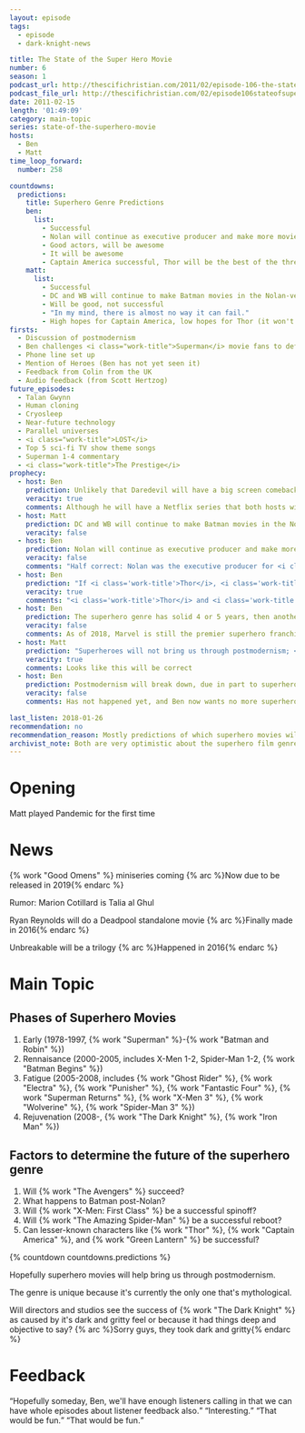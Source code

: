 ```yaml
---
layout: episode
tags:
  - episode
  - dark-knight-news 

title: The State of the Super Hero Movie
number: 6
season: 1
podcast_url: http://thescifichristian.com/2011/02/episode-106-the-state-of-the-super-hero-movie/
podcast_file_url: http://thescifichristian.com/02/episode106stateofsuperheroes.mp3
date: 2011-02-15
length: '01:49:09'
category: main-topic
series: state-of-the-superhero-movie
hosts:
  - Ben
  - Matt
time_loop_forward: 
  number: 258

countdowns:
  predictions:
    title: Superhero Genre Predictions
    ben:
      list:
        - Successful
        - Nolan will continue as executive producer and make more movies in the Nolan-verse
        - Good actors, will be awesome
        - It will be awesome
        - Captain America successful, Thor will be the best of the three but will get a so-so reception, Green Lantern bad
    matt: 
      list:
        - Successful
        - DC and WB will continue to make Batman movies in the Nolan-verse 
        - Will be good, not successful
        - "In my mind, there is almost no way it can fail."
        - High hopes for Captain America, low hopes for Thor (it won't get many sequels unless it's fantastic), no hopes for Green Lantern (will not get sequels)
firsts: 
  - Discussion of postmodernism
  - Ben challenges <i class="work-title">Superman</i> movie fans to defend the film
  - Phone line set up
  - Mention of Heroes (Ben has not yet seen it) 
  - Feedback from Colin from the UK
  - Audio feedback (from Scott Hertzog)
future_episodes: 
  - Talan Gwynn
  - Human cloning
  - Cryosleep
  - Near-future technology
  - Parallel universes
  - <i class="work-title">LOST</i>
  - Top 5 sci-fi TV show theme songs
  - Superman 1-4 commentary
  - <i class="work-title">The Prestige</i>
prophecy:
  - host: Ben
    prediction: Unlikely that Daredevil will have a big screen comeback
    veracity: true
    comments: Although he will have a Netflix series that both hosts will enjoy.
  - host: Matt
    prediction: DC and WB will continue to make Batman movies in the Nolan-verse
    veracity: false
  - host: Ben
    prediction: Nolan will continue as executive producer and make more movies in the Nolan-verse
    veracity: false
    comments: "Half correct: Nolan was the executive producer for <i class='work-title'>Batman v Superman</i> and <i class='work-title'>Justice League</i>"
  - host: Ben
    prediction: "If <i class='work-title'>Thor</i>, <i class='work-title'>Captain America</i>, and <i class='work-title'>Green Lantern</i> get negative or lukewarm responses it will bring on another period of superhero fatigue."
    veracity: true
    comments: "<i class='work-title'>Thor</i> and <i class='work-title'>Captain America</i> got generally positive responses, but I will count this as true because it was true for Ben personally."
  - host: Ben
    prediction: The superhero genre has solid 4 or 5 years, then another major franchise will need to emerge.
    veracity: false
    comments: As of 2018, Marvel is still the premier superhero franchise and has shown no signs of slowing down.
  - host: Matt
    prediction: "Superheroes will not bring us through postmodernism; <i class='work-title'>Watchmen</i> is a good reflection of the culture."
    veracity: true
    comments: Looks like this will be correct
  - host: Ben
    prediction: Postmodernism will break down, due in part to superhero films
    veracity: false
    comments: Has not happened yet, and Ben now wants no more superhero movies, so maybe was too optimistic.

last_listen: 2018-01-26
recommendation: no
recommendation_reason: Mostly predictions of which superhero movies will be good.
archivist_note: Both are very optimistic about the superhero film genre, Ben even more so than Matt.
---
```

# Opening
Matt played Pandemic for the first time

# News
{% work "Good Omens" %} miniseries coming 
{% arc %}Now due to be released in 2019{% endarc %}

Rumor: Marion Cotillard is Talia al Ghul

Ryan Reynolds will do a Deadpool standalone movie 
{% arc %}Finally made in 2016{% endarc %}

Unbreakable will be a trilogy 
{% arc %}Happened in 2016{% endarc %}

# Main Topic

## Phases of Superhero Movies

1. Early (1978-1997, {% work "Superman" %}-{% work "Batman and Robin" %})
2. Rennaisance (2000-2005, includes X-Men 1-2, Spider-Man 1-2, {% work "Batman Begins" %})
3. Fatigue (2005-2008, includes {% work "Ghost Rider" %}, {% work "Electra" %}, {% work "Punisher" %}, {% work "Fantastic Four" %}, {% work "Superman Returns" %}, {% work "X-Men 3" %}, {% work "Wolverine" %}, {% work "Spider-Man 3" %})
4. Rejuvenation (2008-, {% work "The Dark Knight" %}, {% work "Iron Man" %})

## Factors to determine the future of the superhero genre

1. Will {% work "The Avengers" %} succeed?
2. What happens to Batman post-Nolan?
3. Will {% work "X-Men: First Class" %} be a successful spinoff?
4. Will {% work "The Amazing Spider-Man" %} be a successful reboot?
5. Can lesser-known characters like {% work "Thor" %}, {% work "Captain America" %}, and {% work "Green Lantern" %} be successful? 

{% countdown countdowns.predictions %}

Hopefully superhero movies will help bring us through postmodernism.

The genre is unique because it's currently the only one that's mythological.

Will directors and studios see the success of {% work "The Dark Knight" %} as caused by it's dark and gritty feel or because it had things deep and objective to say? {% arc %}Sorry guys, they took dark and gritty{% endarc %}

# Feedback

<div class="quote">
  <q class="matt">Hopefully someday, Ben, we'll have enough listeners calling in that we can have whole episodes about listener feedback also.</q>
  <q class="ben">Interesting.</q>
  <q class="matt">That would be fun.</q>
  <q class="ben">That would be fun.</q>
</div>